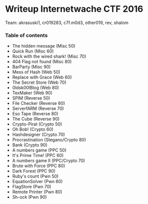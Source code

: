 # Writeup Internetwache CTF 2016

Team: akrasuski1, cr019283, c7f.m0d3, other019, rev, shalom

### Table of contents
* The hidden message (Misc 50)
* Quick Run (Misc 60)
* Rock with the wired shark! (Misc 70)
* 404 Flag not found (Misc 80)
* BarParty (Misc 90)
* Mess of Hash (Web 50)
* Replace with Grace (Web 60)
* The Secret Store (Web 70)
* 0ldsk00lBlog (Web 80)
* TexMaker (Web 90)
* SPIM (Reverse 50)
* File Checker (Reverse 60)
* ServerfARM (Reverse 70)
* Eso Tape (Reverse 80)
* The Cube (Reverse 90)
* Crypto-Pirat (Crypto 50)
* Oh Bob! (Crypto 60)
* Hashdesigner (Crypto 70)
* Procrastination (Stegano/Crypto 80)
* Bank (Crypto 90)
* A numbers game (PPC 50)
* It's Prime Time! (PPC 60)
* A numbers game II (PPC/Crypto 70)
* Brute with Force (PPC 80)
* Dark Forest (PPC 90)
* Ruby's count (Pwn 50)
* EquationSolver (Pwn 60)
* FlagStore (Pwn 70)
* Remote Printer (Pwn 80)
* Sh-ock (Pwn 90)